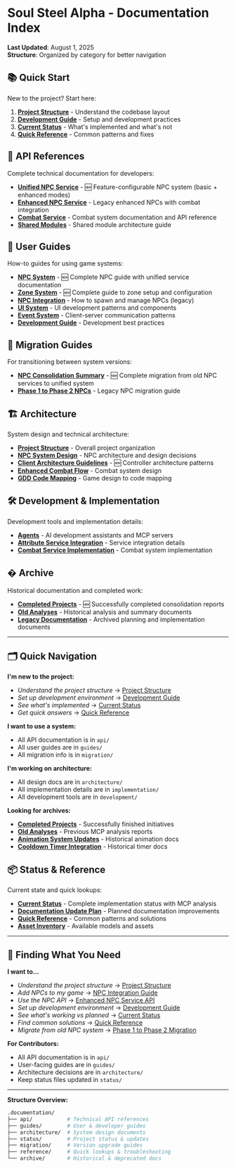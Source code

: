 # Soul Steel Alpha - Documentation Index

**Last Updated**: August 1, 2025  
**Structure**: Organized by category for better navigation

## 📚 **Quick Start**

New to the project? Start here:
1. **[Project Structure](architecture/project-structure.md)** - Understand the codebase layout
2. **[Development Guide](guides/development-guide.md)** - Setup and development practices
3. **[Current Status](status/current-status.md)** - What's implemented and what's not
4. **[Quick Reference](reference/quick-reference.md)** - Common patterns and fixes

## 🔧 **API References**

Complete technical documentation for developers:

- **[Unified NPC Service](api/unified-npc-service.md)** - 🆕 Feature-configurable NPC system (basic + enhanced modes)
- **[Enhanced NPC Service](api/enhanced-npc-service.md)** - Legacy enhanced NPCs with combat integration
- **[Combat Service](api/combat-service.md)** - Combat system documentation and API reference
- **[Shared Modules](api/shared-modules.md)** - Shared module architecture guide

## 📖 **User Guides**

How-to guides for using game systems:

- **[NPC System](guides/npc-system.md)** - 🆕 Complete NPC guide with unified service documentation
- **[Zone System](guides/zone-system.md)** - 🆕 Complete guide to zone setup and configuration
- **[NPC Integration](guides/npc-integration.md)** - How to spawn and manage NPCs (legacy)
- **[UI System](guides/ui-system.md)** - UI development patterns and components
- **[Event System](guides/event-system.md)** - Client-server communication patterns
- **[Development Guide](guides/development-guide.md)** - Development best practices

## 🔄 **Migration Guides**

For transitioning between system versions:

- **[NPC Consolidation Summary](migration/npc-consolidation-summary.md)** - 🆕 Complete migration from old NPC services to unified system
- **[Phase 1 to Phase 2 NPCs](migration/phase1-to-phase2-npc.md)** - Legacy NPC migration guide

## 🏗️ **Architecture**

System design and technical architecture:

- **[Project Structure](architecture/project-structure.md)** - Overall project organization
- **[NPC System Design](architecture/npc-system-design.md)** - NPC architecture and design decisions
- **[Client Architecture Guidelines](architecture/CLIENT_ARCHITECTURE_GUIDELINES.md)** - 🆕 Controller architecture patterns
- **[Enhanced Combat Flow](architecture/ENHANCED_COMBAT_FLOW.md)** - Combat system design
- **[GDD Code Mapping](architecture/GDD_CODE_MAPPING.md)** - Game design to code mapping

## 🛠️ **Development & Implementation**

Development tools and implementation details:

- **[Agents](development/AGENTS.md)** - AI development assistants and MCP servers
- **[Attribute Service Integration](implementation/ATTRIBUTE_SERVICE_INTEGRATION.md)** - Service integration details
- **[Combat Service Implementation](implementation/COMBAT_SERVICE_IMPLEMENTATION.md)** - Combat system implementation

## � **Archive**

Historical documentation and completed work:

- **[Completed Projects](archive/completed/)** - 🆕 Successfully completed consolidation reports
- **[Old Analyses](archive/old-analyses/)** - Historical analysis and summary documents
- **[Legacy Documentation](archive/)** - Archived planning and implementation documents

---

## 🗂️ **Quick Navigation**

**I'm new to the project:**
- *Understand the project structure* → [Project Structure](architecture/project-structure.md)
- *Set up development environment* → [Development Guide](guides/development-guide.md)
- *See what's implemented* → [Current Status](status/current-status.md)
- *Get quick answers* → [Quick Reference](reference/quick-reference.md)

**I want to use a system:**
- All API documentation is in `api/`
- All user guides are in `guides/`
- All migration info is in `migration/`

**I'm working on architecture:**
- All design docs are in `architecture/`
- All implementation details are in `implementation/`  
- All development tools are in `development/`

**Looking for archives:**
- **[Completed Projects](archive/completed/)** - Successfully finished initiatives
- **[Old Analyses](archive/old-analyses/)** - Previous MCP analysis reports  
- **[Animation System Updates](archive/ANIMATION_SYSTEM_UPDATES.md)** - Historical animation docs
- **[Cooldown Timer Integration](archive/COOLDOWN_TIMER_INTEGRATION.md)** - Historical timer docs

## 📦 **Status & Reference**

Current state and quick lookups:

- **[Current Status](status/current-status.md)** - Complete implementation status with MCP analysis
- **[Documentation Update Plan](status/DOCUMENTATION_UPDATE_PLAN.md)** - Planned documentation improvements
- **[Quick Reference](reference/quick-reference.md)** - Common patterns and solutions
- **[Asset Inventory](reference/asset-inventory.md)** - Available models and assets

---

## 🎯 **Finding What You Need**

**I want to...**

- *Understand the project structure* → [Project Structure](architecture/project-structure.md)
- *Add NPCs to my game* → [NPC Integration Guide](guides/npc-integration.md)
- *Use the NPC API* → [Enhanced NPC Service API](api/enhanced-npc-service.md)
- *Set up development environment* → [Development Guide](guides/development-guide.md)
- *See what's working vs planned* → [Current Status](status/current-status.md)
- *Find common solutions* → [Quick Reference](reference/quick-reference.md)
- *Migrate from old NPC system* → [Phase 1 to Phase 2 Migration](migration/phase1-to-phase2-npc.md)

**For Contributors:**

- All API documentation is in `api/`
- User-facing guides are in `guides/`
- Architecture decisions are in `architecture/`
- Keep status files updated in `status/`

---

**Structure Overview:**

```bash
.documentation/
├── api/           # Technical API references
├── guides/        # User & developer guides  
├── architecture/  # System design documents
├── status/        # Project status & updates
├── migration/     # Version upgrade guides
├── reference/     # Quick lookups & troubleshooting
└── archive/       # Historical & deprecated docs
```

